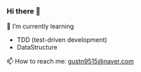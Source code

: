 ### Hi there 👋
🤔 I’m currently learning
- TDD (test-driven development)
- DataStructure

📫 How to reach me: gustn9515@naver.com


<!--![Anurag's GitHub stats](https://github-readme-stats.vercel.app/api?username=anuraghazra&theme=dark&show_icons=true&theme=transparent)-->
<!--
**kimhyunso/kimhyunso** is a ✨ _special_ ✨ repository because its `README.md` (this file) appears on your GitHub profile.

Here are some ideas to get you started:

- 🔭 I’m currently working on ...
- 🌱 I’m currently learning ...
- 👯 I’m looking to collaborate on ...
- 🤔 I’m looking for help with ...
- 💬 Ask me about ...
- 📫 How to reach me: ...
- 😄 Pronouns: ...
- ⚡ Fun fact: ...
-->
